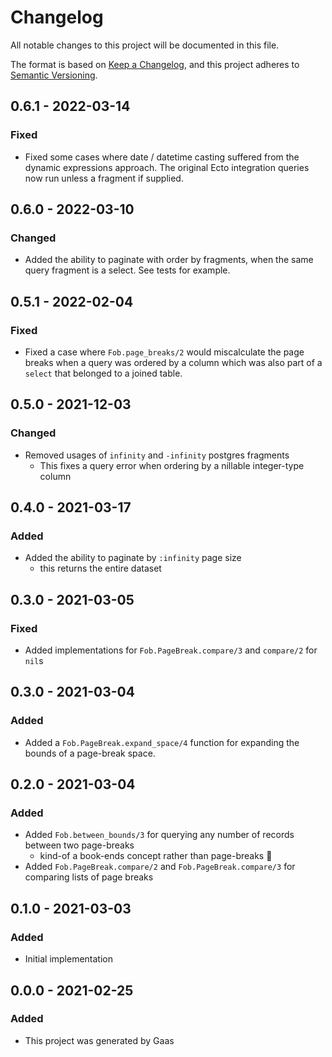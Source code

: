 # Changelog

All notable changes to this project will be documented in this file.

The format is based on [Keep a
Changelog](https://keepachangelog.com/en/1.0.0/), and this project adheres to
[Semantic Versioning](https://semver.org/spec/v2.0.0.html).

## 0.6.1 - 2022-03-14

### Fixed

- Fixed some cases where date / datetime casting suffered from the dynamic
  expressions approach. The original Ecto integration queries now run unless a
  fragment if supplied.

## 0.6.0 - 2022-03-10

### Changed

- Added the ability to paginate with order by fragments, when the same query
  fragment is a select. See tests for example.

## 0.5.1 - 2022-02-04

### Fixed

- Fixed a case where `Fob.page_breaks/2` would miscalculate the page breaks
  when a query was ordered by a column which was also part of a `select`
  that belonged to a joined table.

## 0.5.0 - 2021-12-03

### Changed

- Removed usages of `infinity` and `-infinity` postgres fragments
    - This fixes a query error when ordering by a nillable integer-type column

## 0.4.0 - 2021-03-17

### Added

- Added the ability to paginate by `:infinity` page size
    - this returns the entire dataset

## 0.3.0 - 2021-03-05

### Fixed

- Added implementations for `Fob.PageBreak.compare/3` and `compare/2` for `nil`s

## 0.3.0 - 2021-03-04

### Added

- Added a `Fob.PageBreak.expand_space/4` function for expanding the bounds of
  a page-break space.

## 0.2.0 - 2021-03-04

### Added

- Added `Fob.between_bounds/3` for querying any number of records between two
  page-breaks
    - kind-of a book-ends concept rather than page-breaks :thinking:
- Added `Fob.PageBreak.compare/2` and `Fob.PageBreak.compare/3` for comparing
  lists of page breaks

## 0.1.0 - 2021-03-03

### Added

- Initial implementation

## 0.0.0 - 2021-02-25

### Added

- This project was generated by Gaas

<!-- # Generated by Elixir.Gaas.Generators.Simple.Library.Changelog -->

